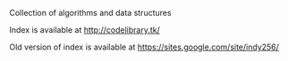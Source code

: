 Collection of algorithms and data structures

Index is available at http://codelibrary.tk/

Old version of index is available at https://sites.google.com/site/indy256/
